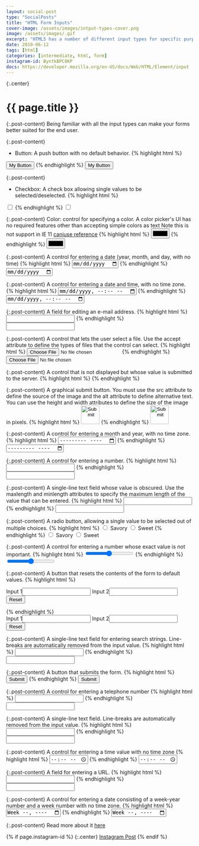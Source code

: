 ```yaml
---
layout: social-post
type: "SocialPosts"
title: "HTML Form Inputs"
cover-image: /assets/images/intput-types-cover.png
image: /assets/images/.gif
excerpt: "HTML5 has a number of different input types for specific purposes."
date: 2019-06-12
tags: [html]
categories: [intermediate, html, form]
instagram-id: ByntkBPC8KP
docs: https://developer.mozilla.org/en-US/docs/Web/HTML/Element/input
---
```

{:.center}
# {{ page.title }}

{:.post-content}
Being familiar with all the input types can make your forms better suited for the end user.

{:.post-content}
* Button: A push button with no default behavior.
{% highlight html %}
<input type="button" value="My Button">
{% endhighlight %}
<input type="button" value="My Button">

{:.post-content}
* Checkbox: A check box allowing single values to be selected/deselected.
{% highlight html %}
<input type="checkbox">
{% endhighlight %}
<input type="checkbox">

{:.post-content}
Color: control for specifying a color. A color picker's UI has no required features other than accepting simple colors as text
Note this is not support in IE 11 <a href="https://caniuse.com/#feat=input-color" target="_blank">caniuse reference</a>
{% highlight html %}
<input type="color">
{% endhighlight %}
<input type="color">

{:.post-content}
A control for entering a date (year, month, and day, with no time)
{% highlight html %}
<input type="date">
{% endhighlight %}
<input type="date">

{:.post-content}
A control for entering a date and time, with no time zone.
{% highlight html %}
<input type="datetime-local">
{% endhighlight %}
<input type="datetime-local">

{:.post-content}
A field for editing an e-mail address.
{% highlight html %}
<input type="email">
{% endhighlight %}
<input type="email">

{:.post-content}
A control that lets the user select a file. Use the accept attribute to define the types of files that the control can select.
{% highlight html %}
<input type="file">
{% endhighlight %}
<input type="file">

{:.post-content}
A control that is not displayed but whose value is submitted to the server.
{% highlight html %}
<input type="hidden">
{% endhighlight %}
<input type="hidden">

{:.post-content}
A graphical submit button. You must use the src attribute to define the source
of the image and the alt attribute to define alternative text.
You can use the height and width attributes to define the size of the image in pixels.
{% highlight html %}
<input type="image" src="/assets/images/send-image.png" width="50px">
{% endhighlight %}
<input type="image" src="/assets/images/send-image.png" width="50px">

{:.post-content}
A control for entering a month and year, with no time zone.
{% highlight html %}
<input type="month">
{% endhighlight %}
<input type="month">

{:.post-content}
A  control for entering a number.
{% highlight html %}
<input type="number">
{% endhighlight %}
<input type="number">

{:.post-content}
A single-line text field whose value is obscured. Use the maxlength and minlength attributes to specify the maximum length of the value that can be entered.
{% highlight html %}
<input type="password">
{% endhighlight %}
<input type="password">

{:.post-content}
A radio button, allowing a single value to be selected out of multiple choices.
{% highlight html %}
<input type="radio" name="pref" value="savory"> Savory
<input type="radio" name="pref" value="sweet"> Sweet
{% endhighlight %}
<input type="radio" name="pref" value="savory"> Savory
<input type="radio" name="pref" value="sweet"> Sweet

{:.post-content}
A control for entering a number whose exact value is not important.
{% highlight html %}
<input type="range">
{% endhighlight %}
<input type="range">

{:.post-content}
A button that resets the contents of the form to default values.
{% highlight html %}
<form>
Input 1<input type="text" name="input-1">
Input 2<input type="text" name="input-2">
<input type="reset">
</form>
{% endhighlight %}
<form>
Input 1<input type="text" name="input-1">
Input 2<input type="text" name="input-2">
<input type="reset">
</form>

{:.post-content}
A single-line text field for entering search strings. Line-breaks are automatically removed from the input value.
{% highlight html %}
<input type="search">
{% endhighlight %}
<input type="search">

{:.post-content}
A button that submits the form.
{% highlight html %}
<input type="submit">
{% endhighlight %}
<input type="submit">

{:.post-content}
A control for entering a telephone number
{% highlight html %}
<input type="tel">
{% endhighlight %}
<input type="tel">

{:.post-content}
A single-line text field. Line-breaks are automatically removed from the input value.
{% highlight html %}
<input type="text">
{% endhighlight %}
<input type="text">

{:.post-content}
A control for entering a time value with no time zone
{% highlight html %}
<input type="time">
{% endhighlight %}
<input type="time">

{:.post-content}
A field for entering a URL.
{% highlight html %}
<input type="url">
{% endhighlight %}
<input type="url">

{:.post-content}
A control for entering a date consisting of a week-year number and a week number with no time zone.
{% highlight html %}
<input type="week">
{% endhighlight %}
<input type="week">

{:.post-content}
Read more about it <a href="{{page.docs}}" target="_blank">here</a>

{% if page.instagram-id %}
{:.center}
<a class="insta-link" href="https://www.instagram.com/p/{{page.instagram-id}}" target="_blank">Instagram Post</a>
{% endif %}
